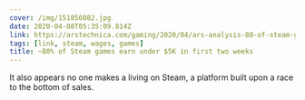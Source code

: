 ```yaml
---
cover: /img/151856082.jpg
date: 2020-04-08T05:35:09.814Z
link: https://arstechnica.com/gaming/2020/04/ars-analysis-80-of-steam-games-earn-under-5k-in-first-two-weeks/
tags: [link, steam, wages, games]
title: ~80% of Steam games earn under $5K in first two weeks
---
```


It also appears no one makes a living on Steam, a platform built upon a race to the bottom of sales.
